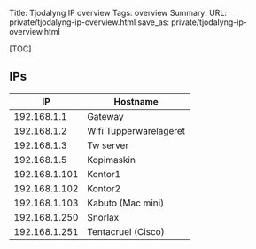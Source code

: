 Title: Tjodalyng IP overview
Tags: overview
Summary: 
URL: private/tjodalyng-ip-overview.html
save_as: private/tjodalyng-ip-overview.html

[TOC]

## IPs 

IP               | Hostname
---------------- | ----------
192.168.1.1      | Gateway
192.168.1.2      | Wifi Tupperwarelageret
192.168.1.3      | Tw server
192.168.1.5      | Kopimaskin
192.168.1.101    | Kontor1
192.168.1.102    | Kontor2
192.168.1.103    | Kabuto (Mac mini)
192.168.1.250    | Snorlax
192.168.1.251    | Tentacruel (Cisco)

